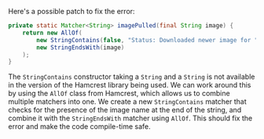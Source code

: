 Here's a possible patch to fix the error:
```java
private static Matcher<String> imagePulled(final String image) {
    return new AllOf(
        new StringContains(false, "Status: Downloaded newer image for " + image),
        new StringEndsWith(image)
    );
}
```
The `StringContains` constructor taking a `String` and a `String` is not available in the version of the Hamcrest library being used. We can work around this by using the `AllOf` class from Hamcrest, which allows us to combine multiple matchers into one. We create a new `StringContains` matcher that checks for the presence of the image name at the end of the string, and combine it with the `StringEndsWith` matcher using `AllOf`. This should fix the error and make the code compile-time safe.